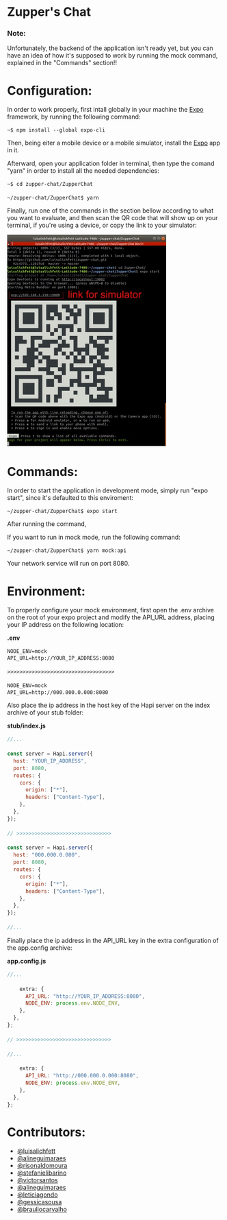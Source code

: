# Zupper's Chat

### Note:

Unfortunately, the backend of the application isn't ready yet, but you can have an idea of how it's supposed to work by running the mock command, explained in the "Commands" section!!

# Configuration:

In order to work properly, first intall globally in your machine the [Expo](https://docs.expo.io/) framework, by running the following command: 

```
~$ npm install --global expo-cli
```

Then, being eiter a mobile device or a mobile simulator, install the [Expo](https://play.google.com/store/apps/details?id=host.exp.exponent&hl=pt_BR) app in it.

Afterward, open your application folder in terminal, then type the comand "yarn" in order to install all the needed dependencies:

```
~$ cd zupper-chat/ZupperChat

~/zupper-chat/ZupperChat$ yarn
```

Finally, run one of the commands in the section bellow according to what you want to evaluate, and then scan the QR code that will show up on your terminal, if you're using a device, or copy the link to your simulator:

![terminal](/Images/README/terminal.jpeg)


# Commands:

In order to start the application in development mode, simply run "expo start",
since it's defaulted to this enviroment:

```
~/zupper-chat/ZupperChat$ expo start
```

After running the command, 

If you want to run in mock mode, run the following command:

```
~/zupper-chat/ZupperChat$ yarn mock:api
```

Your network service will run on port 8080.

# Environment:

To properly configure your mock environment, first open the .env archive on the root of your expo project and modify the API_URL address, placing your IP address on the following location:

**.env**
```
NODE_ENV=mock
API_URL=http://YOUR_IP_ADDRESS:8080

>>>>>>>>>>>>>>>>>>>>>>>>>>>>>>>>>>>

NODE_ENV=mock
API_URL=http://000.000.0.000:8080
```

Also place the ip address in the host key of the Hapi server on the index archive of your stub folder:

**stub/index.js**
```javascript
//...

const server = Hapi.server({
  host: "YOUR_IP_ADDRESS",
  port: 8080,
  routes: {
    cors: {
      origin: ["*"],
      headers: ["Content-Type"],
    },
  },
});

// >>>>>>>>>>>>>>>>>>>>>>>>>>>>>>>

const server = Hapi.server({
  host: "000.000.0.000",
  port: 8080,
  routes: {
    cors: {
      origin: ["*"],
      headers: ["Content-Type"],
    },
  },
});

//...
```

Finally place the ip address in the API_URL key in the extra configuration of the app.config archive:

**app.config.js**
```javascript
//...

    extra: {
      API_URL: "http://YOUR_IP_ADDRESS:8080",
      NODE_ENV: process.env.NODE_ENV,
    },
  },
};

// >>>>>>>>>>>>>>>>>>>>>>>>>>>>>>>

//...

    extra: {
      API_URL: "http://000.000.0.000:8080",
      NODE_ENV: process.env.NODE_ENV,
    },
  },
};
```

# Contributors:

* [@luisalichfett](https://github.com/luisaborgeszup)
* [@alineguimaraes](https://github.com/alinepaulazup)
* [@risonaldomoura](https://github.com/antoniomourazup)
* [@stefanielibarino](https://github.com/stefanielibarinozup)
* [@victorsantos](https://github.com/victorsantoszup)
* [@alineguimaraes](https://github.com/alinepaulazup)
* [@leticiagondo](https://github.com/leticiagondozup)
* [@gessicasousa](https://github.com/gessicasousazup)
* [@brauliocarvalho](https://github.com/brauliocarvalhozup)



